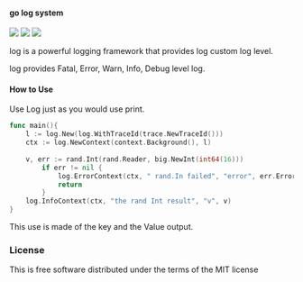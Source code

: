 #### go log system

<p align='left'>
<img src="https://img.shields.io/badge/build-passing-brightgreen.svg">
<a href="https://twitter.com/perfactsen"><img src="https://img.shields.io/badge/twitter-keke-green.svg?style=flat&colorA=009df2"></a>
<a href="https://www.zhihu.com/people/sencoed.com/activities"><img src="https://img.shields.io/badge/%E7%9F%A5%E4%B9%8E-keke-green.svg?style=flat&colorA=009df2"></a>
</p>

log is a powerful logging framework that provides log custom log level.

log provides Fatal, Error, Warn, Info, Debug level log. 

#### How to Use

Use Log just as you would use print.

```go
func main(){
	l := log.New(log.WithTraceId(trace.NewTraceId()))
	ctx := log.NewContext(context.Background(), l)
	
	v, err := rand.Int(rand.Reader, big.NewInt(int64(16)))
    	if err != nil {
    		log.ErrorContext(ctx, " rand.In failed", "error", err.Error())
    		return 
    	}
	log.InfoContext(ctx, "the rand Int result", "v", v)
}
```

This use is made of the key and the Value output.

### License

This is free software distributed under the terms of the MIT license
